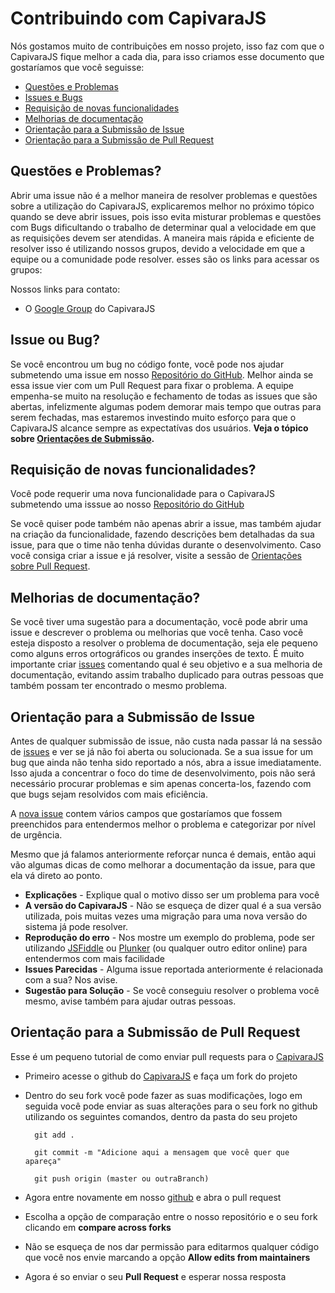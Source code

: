 # Contribuindo com CapivaraJS

Nós gostamos muito de contribuições em nosso projeto, isso faz com que o  CapivaraJS fique melhor a cada dia, para isso criamos esse documento que gostaríamos que você seguisse:

* [Questões e Problemas](#question)
* [Issues e Bugs](#issue)
* [Requisição de novas funcionalidades](#feature)
* [Melhorias de documentação](#docs)
* [Orientação para a Submissão de Issue](#submit)
* [Orientação para a Submissão de Pull Request](#submit-pr)

## <a name="question"></a> Questões e Problemas?

Abrir uma issue não é a melhor maneira de resolver problemas e questões sobre a utilização do CapivaraJS, explicaremos melhor no próximo tópico quando se deve abrir issues, pois isso evita misturar problemas e questões com Bugs dificultando o trabalho de determinar qual a velocidade em que as requisições devem ser atendidas. A maneira mais rápida e eficiente de resolver isso é utilizando nossos grupos, devido a velocidade em que a equipe ou a comunidade pode resolver. esses são os links para acessar os grupos:

Nossos links para contato:
- O [Google Group][groups] do CapivaraJS

## <a name="issue"></a>Issue ou Bug?

Se você encontrou um bug no código fonte, você pode nos ajudar submetendo uma issue em nosso [Repositório do GitHub][github]. Melhor ainda se essa issue vier com um Pull Request para fixar o problema.
A equipe empenha-se muito na resolução e fechamento de todas as issues que são abertas, infelizmente algumas podem demorar mais tempo que outras para serem fechadas, mas estaremos investindo muito esforço para que  o CapivaraJS alcance sempre as expectatívas dos usuários.
**Veja o tópico sobre [Orientações de Submissão](#submit).**

## <a name="feature"></a> Requisição de novas funcionalidades?

Você pode requerir uma nova funcionalidade para o CapivaraJS submetendo uma isssue ao nosso [Repositório do GitHub][github]

Se você quiser pode também não apenas abrir a issue, mas também ajudar na criação da funcionalidade, fazendo descrições bem detalhadas da sua issue, para que o time não tenha dúvidas durante o desenvolvimento.
Caso você consiga criar a issue e já resolver, visite a sessão de [Orientações sobre Pull Request](#submit-pr).

## <a name="docs"></a> Melhorias de documentação?

Se você tiver uma sugestão para a documentação, você pode abrir uma issue e descrever o problema ou melhorias que você tenha. 
Caso você esteja disposto a resolver o problema de documentação, seja ele pequeno como alguns erros ortográficos ou grandes inserções de texto. É muito importante criar [issues][github-new-issue] comentando qual é seu objetivo e a sua melhoria de documentação, evitando assim trabalho duplicado para outras pessoas que também possam ter encontrado o mesmo problema.

## <a name="submit"></a> Orientação para a Submissão de Issue
Antes de qualquer submissão de issue, não custa nada passar lá na sessão de  [issues][github-issues] e ver se já não foi aberta ou solucionada.
Se a sua issue for um bug que ainda não tenha sido reportado a nós, abra a issue imediatamente. Isso ajuda a concentrar o foco do time de desenvolvimento, pois não será necessário procurar problemas e sim apenas concerta-los, fazendo com que bugs sejam resolvidos com mais eficiência. 

A [nova issue][github-new-issue] contem vários campos que gostaríamos que fossem preenchidos para entendermos melhor o problema e categorizar por nível de urgência.

Mesmo que já falamos anteriormente reforçar nunca é demais, então aqui vão algumas dicas de como melhorar a documentação da issue, para que ela vá direto ao ponto.

* **Explicações** - Explique qual o motivo disso ser um problema para você
* **A versão do CapivaraJS** - Não se esqueça de dizer qual é a sua versão utilizada, pois muitas vezes uma migração para uma nova versão do sistema já pode resolver.
* **Reprodução do erro** - Nos mostre um exemplo do problema, pode ser utilizando [JSFiddle][jsfiddle] ou [Plunker][plunker] (ou qualquer outro editor online) para entendermos com mais facilidade
* **Issues Parecidas** -  Alguma issue reportada anteriormente é relacionada com a sua? Nos avise.
* **Sugestão para Solução** - Se você conseguiu resolver o problema você mesmo, avise também para ajudar outras pessoas.

## <a name="submit-pr"></a>Orientação para a Submissão de Pull Request

Esse é um pequeno tutorial de como enviar pull requests para o [CapivaraJS][CapivaraDoc]

* Primeiro acesse o github do [CapivaraJS][github] e faça um fork do projeto 
* Dentro do seu fork você pode fazer as suas modificações, logo em seguida você pode enviar as suas alterações para o seu fork no github utilizando os seguintes comandos, dentro da pasta do seu projeto 

		git add .

		git commit -m "Adicione aqui a mensagem que você quer que apareça"

		git push origin (master ou outraBranch)

* Agora entre novamente em nosso [github][github] e abra o pull request

* Escolha a opção de comparação entre o nosso repositório e o seu fork clicando em **compare across forks**
* Não se esqueça de nos dar permissão para editarmos qualquer código que você nos envie marcando a opção **Allow edits from maintainers**
* Agora é so enviar o seu **Pull Request** e esperar nossa resposta



[github-issues]: https://github.com/CapivaraJS/capivarajs/issues
[github-new-issue]: https://github.com/CapivaraJS/capivarajs/issues/new
[github]: https://github.com/CapivaraJS/capivarajs
[groups]: https://groups.google.com/d/forum/capivarajs
[individual-cla]: http://code.google.com/legal/individual-cla-v1.0.html
[jsfiddle]: http://jsfiddle.net/
[plunker]: https://plnkr.co/
[CapivaraDoc]: https://capivarajs.github.io/
